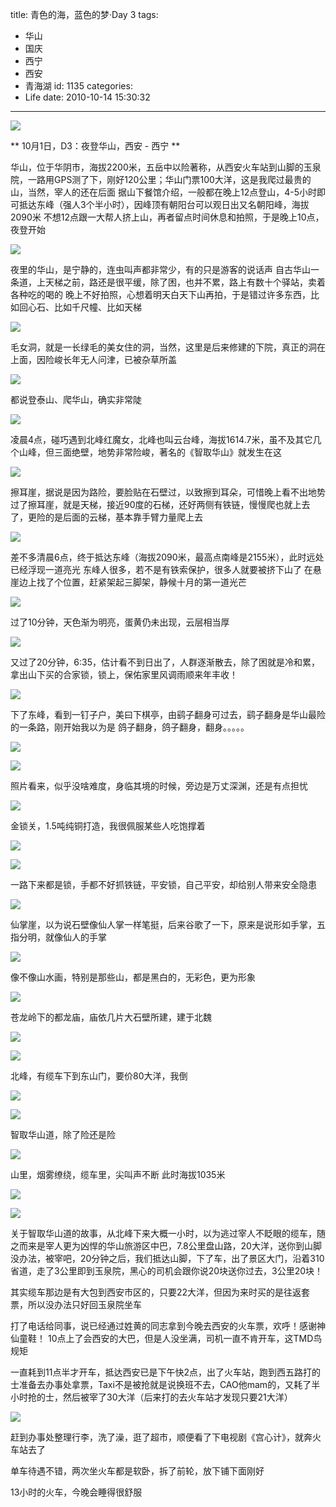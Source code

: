 title: 青色的海，蓝色的梦·Day 3
tags:
  - 华山
  - 国庆
  - 西宁
  - 西安
  - 青海湖
id: 1135
categories:
  - Life
date: 2010-10-14 15:30:32
---
![](/images/2010/10/14_201010142314246800_7295.jpg)

** 10月1日，D3：夜登华山，西安 - 西宁 **

华山，位于华阴市，海拔2200米，五岳中以险著称，从西安火车站到山脚的玉泉院，一路用GPS测了下，刚好120公里；华山门票100大洋，这是我爬过最贵的山，当然，宰人的还在后面
据山下餐馆介绍，一般都在晚上12点登山，4-5小时即可抵达东峰（强人3个半小时），因峰顶有朝阳台可以观日出又名朝阳峰，海拔2090米
不想12点跟一大帮人挤上山，再者留点时间休息和拍照，于是晚上10点，夜登开始
<!--more-->
![](/images/2010/10/14_201010142351541652_7296.jpg)

夜里的华山，是宁静的，连虫叫声都非常少，有的只是游客的说话声
自古华山一条道，上天梯之前，路还是很平缓，除了困，也并不累，路上有数十个驿站，卖着各种吃的喝的
晚上不好拍照，心想着明天白天下山再拍，于是错过许多东西，比如回心石、比如千尺幢、比如天梯

![](/images/2010/10/14_201010150015301486_7297.jpg)

毛女洞，就是一长绿毛的美女住的洞，当然，这里是后来修建的下院，真正的洞在上面，因险峻长年无人问津，已被杂草所盖

![](/images/2010/10/14_201010150033104357_7298.jpg)

都说登泰山、爬华山，确实非常陡

![](/images/2010/10/14_201010150020308638_7299.jpg)

凌晨4点，碰巧遇到北峰红魔女，北峰也叫云台峰，海拔1614.7米，虽不及其它几个山峰，但三面绝壁，地势非常险峻，著名的《智取华山》就发生在这

![](/images/2010/10/14_201010150024416300_7300.jpg)

擦耳崖，据说是因为路险，要脸贴在石壁过，以致擦到耳朵，可惜晚上看不出地势
过了擦耳崖，就是天梯，接近90度的石梯，还好两侧有铁链，慢慢爬也就上去了，更险的是后面的云梯，基本靠手臂力量爬上去

![](/images/2010/10/14_201010150034236663_7301.jpg)

差不多清晨6点，终于抵达东峰（海拔2090米，最高点南峰是2155米），此时远处已经浮现一道亮光
东峰人很多，若不是有铁索保护，很多人就要被挤下山了
在悬崖边上找了个位置，赶紧架起三脚架，静候十月的第一道光芒

![](/images/2010/10/14_201010150038547355_7302.jpg)

过了10分钟，天色渐为明亮，蛋黄仍未出现，云层相当厚

![](/images/2010/10/14_201010150040036211_7303.jpg)

又过了20分钟，6:35，估计看不到日出了，人群逐渐散去，除了困就是冷和累，拿出山下买的合家锁，锁上，保佑家里风调雨顺来年丰收！

![](/images/2010/10/14_201010150045158521_7304.jpg)

下了东峰，看到一钉子户，美曰下棋亭，由鹞子翻身可过去，鹞子翻身是华山最险的一条路，刚开始我以为是 鸽子翻身，鸽子翻身，翻身。。。。。

![](/images/2010/10/14_201010150047221445_7305.jpg)

![](/images/2010/10/14_201010150053087783_7306.jpg)

照片看来，似乎没啥难度，身临其境的时候，旁边是万丈深渊，还是有点担忧

![](/images/2010/10/14_201010150055020205_7307.jpg)

金锁关，1.5吨纯铜打造，我很佩服某些人吃饱撑着

![](/images/2010/10/14_201010150057045883_7308.jpg)

![](/images/2010/10/14_201010150057182671_7309.jpg)

一路下来都是锁，手都不好抓铁链，平安锁，自己平安，却给别人带来安全隐患

![](/images/2010/10/14_201010150059436482_7310.jpg)

仙掌崖，以为说石壁像仙人掌一样笔挺，后来谷歌了一下，原来是说形如手掌，五指分明，就像仙人的手掌

![](/images/2010/10/14_201010150103364864_7311.jpg)

像不像山水画，特别是那些山，都是黑白的，无彩色，更为形象

![](/images/2010/10/14_201010150105181717_7312.jpg)

苍龙岭下的都龙庙，庙依几片大石壁所建，建于北魏

![](/images/2010/10/14_201010150107304152_7313.jpg)

![](/images/2010/10/14_201010150107420086_7314.jpg)

北峰，有缆车下到东山门，要价80大洋，我倒

![](/images/2010/10/14_201010150109148743_7315.jpg)

![](/images/2010/10/14_201010150109425636_7316.jpg)

智取华山道，除了险还是险

![](/images/2010/10/14_201010150112553402_7317.jpg)

山里，烟雾缭绕，缆车里，尖叫声不断
此时海拔1035米

![](/images/2010/10/14_201010150115595282_7318.jpg)

![](/images/2010/10/14_201010150116091162_7319.jpg)

关于智取华山道的故事，从北峰下来大概一小时，以为逃过宰人不眨眼的缆车，随之而来是宰人更为凶悍的华山旅游区中巴，7.8公里盘山路，20大洋，送你到山脚
没办法，被宰吧，20分钟之后，我们抵达山脚，下了车，出了景区大门，沿着310省道，走了3公里即到玉泉院，黑心的司机会跟你说20块送你过去，3公里20块！

其实缆车那边是有大包到西安市区的，只要22大洋，但因为来时买的是往返套票，所以没办法只好回玉泉院坐车

打了电话给同事，说已经通过姓黄的同志拿到今晚去西安的火车票，欢呼！感谢神仙童鞋！
10点上了会西安的大巴，但是人没坐满，司机一直不肯开车，这TMD鸟规矩

一直耗到11点半才开车，抵达西安已是下午快2点，出了火车站，跑到西五路打的士准备去办事处拿票，Taxi不是被抢就是说换班不去，CAO他mam的，又耗了半小时抢的士，然后被宰了30大洋（后来打的去火车站才发现只要21大洋）

![](/images/2010/10/14_201010150131444453_7320.jpg)

赶到办事处整理行李，洗了澡，逛了超市，顺便看了下电视剧《宫心计》，就奔火车站去了

单车待遇不错，两次坐火车都是软卧，拆了前轮，放下铺下面刚好

13小时的火车，今晚会睡得很舒服